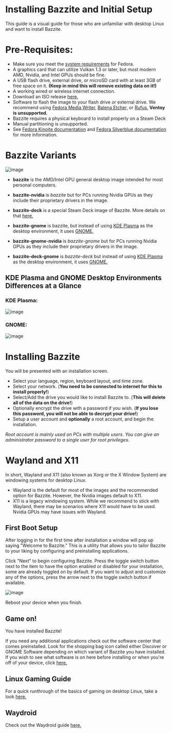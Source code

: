 # Installing Bazzite and Initial Setup

This guide is a visual guide for those who are unfamiliar with desktop Linux and want to install Bazzite.

# Pre-Requisites:
* Make sure you meet the [system requirements](https://docs.fedoraproject.org/en-US/fedora/latest/release-notes/welcome/Hardware_Overview/) for Fedora.
* A graphics card that can utilize Vulkan 1.3 or later, but most modern AMD, Nvidia, and Intel GPUs should be fine.
* A USB flash drive, external drive, or microSD card with at least 3GB of free space on it. **(Keep in mind this will remove existing data on it!)**
* A working wired or wireless internet connection.
* Download an ISO release [here.](https://github.com/ublue-os/bazzite/releases)
* Software to flash the image to your flash drive or external drive.  We recommend using [Fedora Media Writer,](https://www.fedoraproject.org/en/workstation/download/) [Balena Etcher,](https://etcher.balena.io/) or [Rufus.](https://rufus.ie/en/) **Ventoy is unsupported.**
* Bazzite requires a physical keyboard to install properly on a Steam Deck
* Manual partitioning is unsupported.
* See [Fedora Kinoite documentation](https://docs.fedoraproject.org/en-US/fedora-kinoite/installation/) and [Fedora Silverblue documentation](https://docs.fedoraproject.org/en-US/fedora-silverblue/installation/) for more information.


# Bazzite Variants

![image](https://github.com/nicknamenamenick/bazzite/assets/121328689/6d52a35b-ec89-4180-8940-173ce37a6200)

* **bazzite** is the AMD/Intel GPU general desktop image intended for most personal computers.


* **bazzite-nvidia** is _bazzite_ but for PCs running Nvidia GPUs as they include their proprietary drivers in the image.


* **bazzite-deck** is a special Steam Deck image of Bazzite.  More details on that [here.](https://github.com/ublue-os/bazzite#steam-deckhome-theater-pcs-htpcs)


* **bazzite-gnome** is bazzite, but instead of using [KDE Plasma](https://kde.org/plasma-desktop/) as the desktop environment, it uses [GNOME.](https://www.gnome.org/)


* **bazzite-gnome-nvidia** is _bazzite-gnome_ but for PCs running Nvidia GPUs as they include their proprietary drivers in the image.


* **bazzite-deck-gnome** is _bazzite-deck_ but instead of using [KDE Plasma](https://kde.org/plasma-desktop/) as the desktop environment, it uses [GNOME.](https://www.gnome.org/)


## KDE Plasma and GNOME Desktop Environments Differences at a Glance

### KDE Plasma:

![image](https://github.com/nicknamenamenick/bazzite/assets/121328689/afd257bd-1a66-48d2-980c-dc7ef6614d47)

### GNOME:

![image](https://github.com/nicknamenamenick/bazzite/assets/121328689/0a4ff5fe-322d-4806-b13e-7f7081d48ca0)

# Installing Bazzite

You will be presented with an installation screen.  

* Select your language, region, keyboard layout, and time zone.
* Select your network. (**You need to be connected to internet for this to install properly!**)
* Select/Add the drive you would like to install Bazzite to.  (**This will delete all of the data on the drive!**)
* Optionally encrypt the drive with a password if you wish.  (**If you lose this password, you will not be able to decrypt your drive!**)
* Setup a user account and **optionally** a root account, and begin the installation.

_Root account is mainly used on PCs with multiple users.  You can give an administrator password to a single user for root privileges._

# Wayland and X11

In short, Wayland and X11 (also known as Xorg or the X Window System) are windowing systems for desktop Linux.

* Wayland is the default for most of the images and the recommended option for Bazzite.  However, the Nvidia images default to X11.
* X11 is a legacy windowing system.  While we recommend to stick with Wayland, there may be scenarios where X11 would have to be used.  Nvidia GPUs may have issues with Wayland.

## First Boot Setup

After logging in for the first time after installation a window will pop up saying "Welcome to Bazzite."  This is a utility that allows you to tailor Bazzite to your liking by configuring and preinstalling applications.  

Click "Next" to begin configuring Bazzite.  Press the toggle switch button next to the item to have the option enabled or disabled for your installation, some are already toggled on by default.  If you want to adjust and customize any of the options, press the arrow next to the toggle switch button if available.

![image](https://github.com/ublue-os/website/assets/121328689/2aa3773d-4ab6-4520-abe2-fe7c98664e0b)

Reboot your device when you finish.

## Game on!

You have installed Bazzite!  

If you need any additional applications check out the software center that comes preinstalled.  Look for the shopping bag icon called either Discover or GNOME Software depending on which variant of Bazzite you have installed. If you wish to see what software is on here before installing or when you're off of your device, click [here.](https://flathub.org/apps/collection/popular/1)

## Linux Gaming Guide

For a quick runthrough of the basics of gaming on desktop Linux, take a look [here.](/images/bazzite/gaming_guide)

## Waydroid

Check out the Waydroid guide [here.](/images/bazzite/waydroid)
